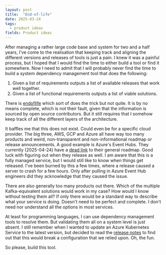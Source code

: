 ```yaml
---
layout: post
title:  "End-of-life"
date: 2025-03-24
tags:
  - product ideas
fields: Product ideas
---
```


After managing a rather large code base and system for two and a half years, I've come to the
realisation that keeping track and aligning the different versions and releases of tools is just a
pain. I knew it was a painful process, but I hoped that I would find the time to either build a tool
or find it somewhere. Now I need to admit that I will probably never find the time to build a system
dependency management tool that does the following:

1. Given a list of requirements outputs a list of available releases that work well together.
2. Given a list of functional requirements outputs a list of viable solutions.

There is [endoflife](https://endoflife.date/) which sort of does the trick but not quite. It is by
no means complete, which is not their fault, given that the information is sourced by open source
contributors. But it still requires that I somehow keep track of all the different layers of the
architecture.

It baffles me that this does not exist. Could even be for a specific cloud provider. The big three,
AWS, GCP and Azure all have way too many products and weird, non-transparent and non-informational
roadmap or release announcements. A good example is Azure's Event Hubs. They currently (2025-04-24)
have a [dead link](https://azure.microsoft.com/en-gb/roadmap/?category=iot) to their general
roadmap. Good luck with figuring out when they release as well. I am aware that this is a fully
managed service, but I would still like to know when things get released. I've been burned by this a
few times, where a release caused a server to crash for a few hours. Only after pulling in Azure
Event Hub engineers did they acknowledge that they caused the issue.

There are also generally too many products out there. Which of the multiple Kafka-equivalent
solutions would work in my case? How would I know without testing them all? If only there would be a
standard way to describe what your service is doing. Doesn't need to be perfect and complete. I
don't need nor understand all the options in most services.

At least for programming languages, I can use dependency management tools to resolve them. But
validating them all on a system level is just absent. I still remember when I wanted to update an
Azure Kubernetes Service to the latest version, but decided to read the [release
notes](https://github.com/Azure/AKS/releases) to find out that this would break a configuration that
we relied upon. Oh, the fun.

So please, build this tool.

